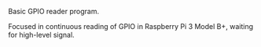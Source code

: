 Basic GPIO reader program.

Focused in continuous reading of GPIO in Raspberry Pi 3 Model B+, waiting for high-level signal.
